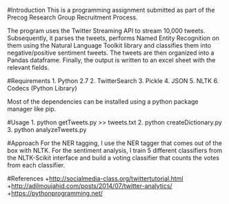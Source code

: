 #Introduction
This is a programming assignment submitted as part of the Precog Research Group Recruitment Process.

The program uses the Twitter Streaming API to stream 10,000 tweets. Subsequently, it parses the tweets, performs Named Entity Recognition on them using the Natural Language Toolkit library and classifies them into negative/positive sentiment tweets. The tweets are then organized into a Pandas dataframe. Finally, the output is written to an excel sheet with the relevant fields. 

#Requirements
	1. Python 2.7
	2. TwitterSearch
	3. Pickle
	4. JSON
	5. NLTK
	6. Codecs (Python Library)

Most of the dependencies can be installed using a python package manager like pip.

#Usage
	1. python getTweets.py >> tweets.txt
	2. python createDictionary.py
	3. python analyzeTweets.py

#Approach
For the NER tagging, I use the NER tagger that comes out of the box with NLTK. For the sentiment analysis, I train 5 different classifiers from the NLTK-Scikit interface and build a voting classifier that counts the votes from each classifier.

#References
	+http://socialmedia-class.org/twittertutorial.html
	+http://adilmoujahid.com/posts/2014/07/twitter-analytics/
	+https://pythonprogramming.net/
